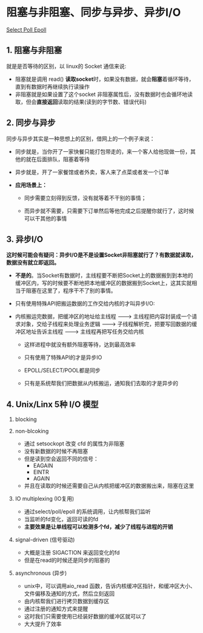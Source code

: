 # 阻塞与非阻塞、同步与异步、异步I/O

[Select Poll Epoll](../Linux/Select%20Poll%20Epoll.md)
## 1. 阻塞与非阻塞

就是是否等待的区别，以 linux的 Socket 通信来说:

- 阻塞就是调用 read() **读取socket**时，如果没有数据，就会**阻塞**着循环等待，直到有数据时再继续执行读操作
- 非阻塞就是如果设置了这个socket 非阻塞属性后，没有数据时也会循环地读取，但会**直接返回**读取的结果(读到的字节数、错误代码)

## 2. 同步与异步

同步与异步其实是一种思想上的区别，借网上的一个例子来说：

- 同步就是，当你开了一家快餐只能打包带走的，来一个客人给他现做一份，其他的就在后面排队，阻塞着等待
- 异步就是，开了一家餐馆或者外卖，客人来了点菜或者发一个订单

- **应用场景上：**

   - 同步需要立刻得到反馈，没有就等着不干别的事情；

    - 而异步就不需要，只需要下订单然后等他完成之后提醒你就行了，这时候可以干其他的事情

## 3. 异步I/O

**这时候可能会有疑问：异步I/O是不是设置Socket非阻塞就行了？有数据就读取，数据没有就立即返回。**

- **不是的**。当Socket有数据时，主线程要不断把Socket上的数据搬到到本地的缓冲区内，写的时候要不断地把本地缓冲区的数据搬到Socket上，这其实就相当于阻塞在这里了，程序干不了别的事情。

- 只有使用特殊API把搬运数据的工作交给内核的才叫异步I/O: 

- 内核搬运完数据，把缓冲区的地址给主线程 ---> 主线程把内容封装成一个请求对象，交给子线程来处理业务逻辑 ---> 子线程解析完，把要写回数据的缓冲区地址告诉主线程 ---> 主线程再把写任务交给内核

    - 这样进程中就没有额外阻塞等待，达到最高效率

    - 只有使用了特殊API的才是异步IO

    - EPOLL/SELECT/POOL都是同步

    - 只有是系统帮我们把数据从内核搬运，通知我们去取的才是异步的

## 4. Unix/Linx 5种 I/O 模型

1. blocking

2. non-blcoking
    - 通过 setsockopt 改变 cfd 的属性为非阻塞
    - 没有新数据的时候不再阻塞
    - 但是读到空会返回不同的信号：
        - EAGAIN
        - EINTR
        - AGAIN
    - 并且在读取的时候还需要自己从内核把缓冲区的数据搬出来，阻塞在这里


3. IO multiplexing  (IO复用)
    - 通过select/poll/epoll 的系统调用，让内核帮我们监听
    - 当监听的fd变化，返回可读的fd
    - __主要效果是让单线程可以检测多个fd，减少了线程与进程的开销__


4. signal-driven    (信号驱动)

    - 大概是注册 SIGACTION 来返回变化的fd
    - 但是在read的时候还是同步的阻塞的 

5. asynchronous     (异步)

    - unix中，可以调用aio_read 函数，告诉内核缓冲区指针，和缓冲区大小、文件偏移及通知的方式，然后立刻返回
    - 由内核帮我们进行拷贝数据到缓存区
    - 通过注册的通知方式来提醒
    - 这时我们只需要使用已经装好数据的缓冲区就可以了
    - 大大提升了效率